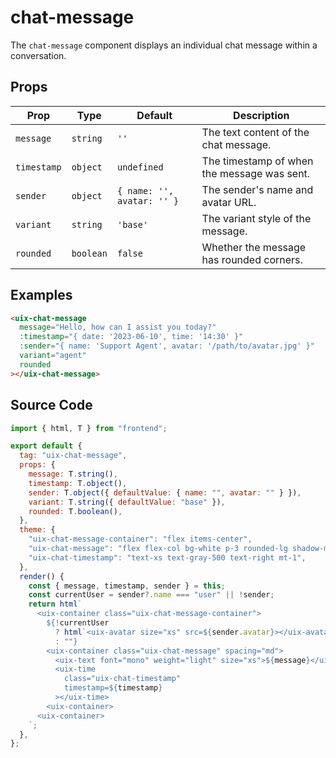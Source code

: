 # chat-message

The `chat-message` component displays an individual chat message within a conversation.

## Props

| Prop        | Type     | Default                       | Description                                 |
|-------------|----------|-------------------------------|---------------------------------------------|
| `message`   | `string` | `''`                          | The text content of the chat message.       |
| `timestamp` | `object` | `undefined`                   | The timestamp of when the message was sent. |
| `sender`    | `object` | `{ name: '', avatar: '' }`    | The sender's name and avatar URL.           |
| `variant`   | `string` | `'base'`                      | The variant style of the message.           |
| `rounded`   | `boolean`| `false`                       | Whether the message has rounded corners.    |

## Examples

```html
<uix-chat-message
  message="Hello, how can I assist you today?"
  :timestamp="{ date: '2023-06-10', time: '14:30' }"
  :sender="{ name: 'Support Agent', avatar: '/path/to/avatar.jpg' }"
  variant="agent"
  rounded
></uix-chat-message>
```

## Source Code

```js
import { html, T } from "frontend";

export default {
  tag: "uix-chat-message",
  props: {
    message: T.string(),
    timestamp: T.object(),
    sender: T.object({ defaultValue: { name: "", avatar: "" } }),
    variant: T.string({ defaultValue: "base" }),
    rounded: T.boolean(),
  },
  theme: {
    "uix-chat-message-container": "flex items-center",
    "uix-chat-message": "flex flex-col bg-white p-3 rounded-lg shadow-md",
    "uix-chat-timestamp": "text-xs text-gray-500 text-right mt-1",
  },
  render() {
    const { message, timestamp, sender } = this;
    const currentUser = sender?.name === "user" || !sender;
    return html`
      <uix-container class="uix-chat-message-container">
        ${!currentUser
          ? html`<uix-avatar size="xs" src=${sender.avatar}></uix-avatar>`
          : ""}
        <uix-container class="uix-chat-message" spacing="md">
          <uix-text font="mono" weight="light" size="xs">${message}</uix-text>
          <uix-time
            class="uix-chat-timestamp"
            timestamp=${timestamp}
          ></uix-time>
        <uix-container>
      <uix-container>
    `;
  },
};
```